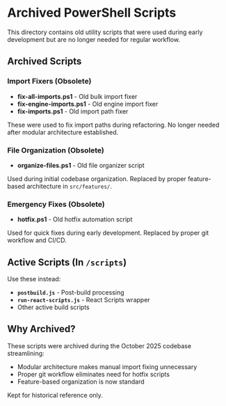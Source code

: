 # Archived PowerShell Scripts

This directory contains old utility scripts that were used during early development but are no longer needed for regular workflow.

## Archived Scripts

### Import Fixers (Obsolete)
- **fix-all-imports.ps1** - Old bulk import fixer
- **fix-engine-imports.ps1** - Old engine import fixer
- **fix-imports.ps1** - Old import path fixer

These were used to fix import paths during refactoring. No longer needed after modular architecture established.

### File Organization (Obsolete)
- **organize-files.ps1** - Old file organizer script

Used during initial codebase organization. Replaced by proper feature-based architecture in `src/features/`.

### Emergency Fixes (Obsolete)
- **hotfix.ps1** - Old hotfix automation script

Used for quick fixes during early development. Replaced by proper git workflow and CI/CD.

## Active Scripts (In `/scripts`)

Use these instead:
- **`postbuild.js`** - Post-build processing
- **`run-react-scripts.js`** - React Scripts wrapper
- Other active build scripts

## Why Archived?

These scripts were archived during the October 2025 codebase streamlining:
- Modular architecture makes manual import fixing unnecessary
- Proper git workflow eliminates need for hotfix scripts
- Feature-based organization is now standard

Kept for historical reference only.
